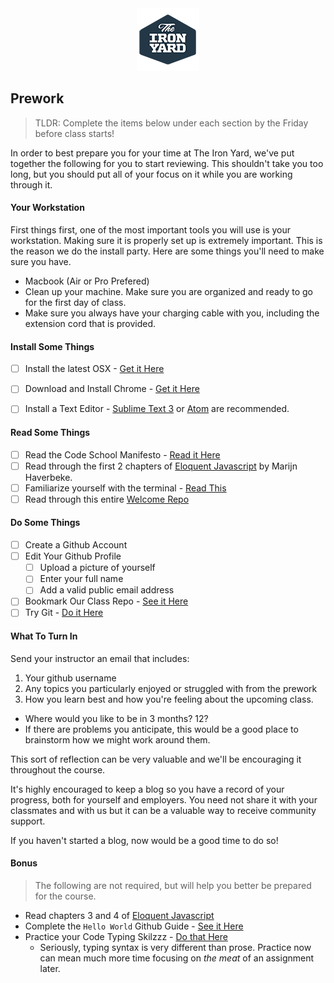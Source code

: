 <div align="center"><img src ="../assets/tiy.png" /></div>

## Prework

> TLDR: Complete the items below under each section by the Friday before class starts!

In order to best prepare you for your time at The Iron Yard, we've put together the following for you to start reviewing. This shouldn't take you too long, but you should put all of your focus on it while you are working through it.

#### Your Workstation

First things first, one of the most important tools you will use is your workstation. Making sure it is properly set up is extremely important. This is the reason we do the install party. Here are some things you'll need to make sure you have.

- Macbook (Air or Pro Prefered)
- Clean up your machine. Make sure you are organized and ready to go for the first day of class.
- Make sure you always have your charging cable with you, including the extension cord that is provided.


#### Install Some Things

* [ ] Install the latest OSX - [Get it Here](http://www.apple.com/osx/)
* [ ] Download and Install Chrome - [Get it Here](https://www.google.com/chrome/)
* [ ] Install a Text Editor - [Sublime Text 3](http://www.sublimetext.com/3) or [Atom](https://atom.io/) are recommended.


#### Read Some Things

* [ ] Read the Code School Manifesto - [Read it Here](http://masondesu.github.io/code-school-manifesto/)
* [ ] Read through the first 2 chapters of [Eloquent Javascript][ej] by Marijn Haverbeke.
* [ ] Familiarize yourself with the terminal - [Read This](http://blog.teamtreehouse.com/command-line-basics)
* [ ] Read through this entire [Welcome Repo](./Readme.md)

[ej]: http://eloquentjavascript.net/


#### Do Some Things

* [ ] Create a Github Account
* [ ] Edit Your Github Profile
  * [ ] Upload a picture of yourself
  * [ ] Enter your full name
  * [ ] Add a valid public email address
* [ ] Bookmark Our Class Repo - [See it Here](https://github.com/tiy-atl-js-jan-2017)
* [ ] Try Git - [Do it Here](http://try.github.io)

#### What To Turn In

Send your instructor an email that includes:

1. Your github username
2. Any topics you particularly enjoyed or struggled with from the prework
3. How you learn best and how you're feeling about the upcoming class.
  * Where would you like to be in 3 months? 12?
  * If there are problems you anticipate, this would be a good place to brainstorm how we might work around them.

This sort of reflection can be very valuable and we'll be encouraging it throughout the course.

It's highly encouraged to keep a blog so you
have a record of your progress, both for
yourself and employers. You need not share it
with your classmates and with us but it can
be a valuable way to receive community support.

If you haven't started a blog, now would be a
good time to do so!

#### Bonus

> The following are not required, but will help you better be prepared for the course.

* Read chapters 3 and 4 of [Eloquent Javascript](http://eloquentjavascript.net/)
* Complete the `Hello World` Github Guide - [See it Here](https://guides.github.com/activities/hello-world/)
* Practice your Code Typing Skilzzz - [Do that Here](https://typing.io/)
  * Seriously, typing syntax is very different than prose. Practice now can mean much more time focusing on *the meat* of an assignment later.
